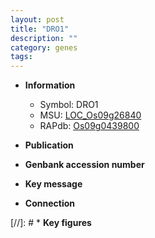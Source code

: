 ```yaml
---
layout: post
title: "DRO1"
description: ""
category: genes
tags: 
---
```


* **Information**  
    + Symbol: DRO1  
    + MSU: [LOC_Os09g26840](http://rice.uga.edu/cgi-bin/ORF_infopage.cgi?orf=LOC_Os09g26840)  
    + RAPdb: [Os09g0439800](http://rapdb.dna.affrc.go.jp/viewer/gbrowse_details/irgsp1?name=Os09g0439800)  

* **Publication**  

* **Genbank accession number**  

* **Key message**  

* **Connection**  

[//]: # * **Key figures**  


